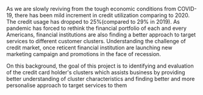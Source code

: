 As we are slowly reviving from the tough economic conditions from COVID-19, there has been mild increment in credit utilization comparing to 2020. The credit usage has dropped to 25%(compared to 29% in 2019). As pandemic has forced to rethink the financial portfolio of each and every Americans, financial institutions are also finding a better approach to target services to different customer clusters. Understanding the challenge of credit market, once reticent financial institution are launching new marketing campaign and promotions in the face of recession.

On this background, the goal of this project is to identifying and evaluation of the credit card holder's clusters which assists business by providing better understanding of cluster characteristics and finding better and more personalise approach to target services to them
